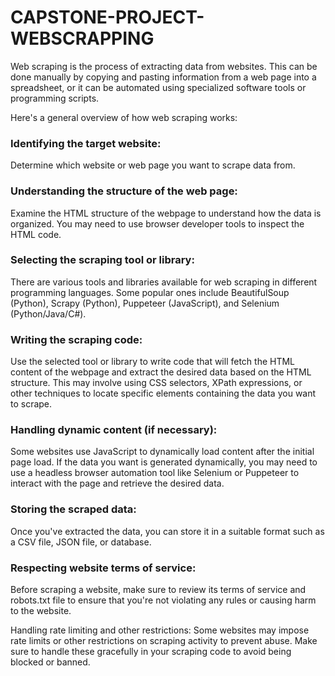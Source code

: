 # CAPSTONE-PROJECT-WEBSCRAPPING

  Web scraping is the process of extracting data from websites. This can be done manually by copying and pasting information from a web page into a spreadsheet, or it can be automated using specialized software tools or programming scripts.

Here's a general overview of how web scraping works:

### Identifying the target website:

Determine which website or web page you want to scrape data from.

### Understanding the structure of the web page: 

Examine the HTML structure of the webpage to understand how the data is organized. You may need to use browser developer tools to inspect the HTML code.

### Selecting the scraping tool or library: 

There are various tools and libraries available for web scraping in different programming languages. Some popular ones include BeautifulSoup (Python), Scrapy (Python), Puppeteer (JavaScript), and Selenium (Python/Java/C#).

### Writing the scraping code: 

Use the selected tool or library to write code that will fetch the HTML content of the webpage and extract the desired data based on the HTML structure. This may involve using CSS selectors, XPath expressions, or other techniques to locate specific elements containing the data you want to scrape.

### Handling dynamic content (if necessary): 

Some websites use JavaScript to dynamically load content after the initial page load. If the data you want is generated dynamically, you may need to use a headless browser automation tool like Selenium or Puppeteer to interact with the page and retrieve the desired data.

### Storing the scraped data: 

Once you've extracted the data, you can store it in a suitable format such as a CSV file, JSON file, or database.

### Respecting website terms of service: 

Before scraping a website, make sure to review its terms of service and robots.txt file to ensure that you're not violating any rules or causing harm to the website.

Handling rate limiting and other restrictions: Some websites may impose rate limits or other restrictions on scraping activity to prevent abuse. Make sure to handle these gracefully in your scraping code to avoid being blocked or banned.
